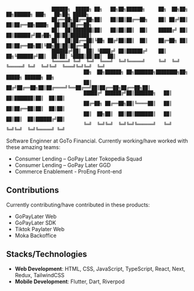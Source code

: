 ```
                 ██████╗  █████╗ ██╗   ██╗██╗██████╗     ██╗  ██╗██╗   ██╗██████╗ ███╗   ██╗██╗ █████╗
                 ██╔══██╗██╔══██╗██║   ██║██║██╔══██╗    ██║ ██╔╝██║   ██║██╔══██╗████╗  ██║██║██╔══██╗
                 ██║  ██║███████║██║   ██║██║██║  ██║    █████╔╝ ██║   ██║██████╔╝██╔██╗ ██║██║███████║
                 ██║  ██║██╔══██║╚██╗ ██╔╝██║██║  ██║    ██╔═██╗ ██║   ██║██╔══██╗██║╚██╗██║██║██╔══██║
                 ██████╔╝██║  ██║ ╚████╔╝ ██║██████╔╝    ██║  ██╗╚██████╔╝██║  ██║██║ ╚████║██║██║  ██║
                 ╚═════╝ ╚═╝  ╚═╝  ╚═══╝  ╚═╝╚═════╝     ╚═╝  ╚═╝ ╚═════╝ ╚═╝  ╚═╝╚═╝  ╚═══╝╚═╝╚═╝  ╚═╝
                             ██╗  ██╗██████╗ ██╗███████╗████████╗██╗ █████╗ ██████╗ ██╗
                             ██║ ██╔╝██╔══██╗██║██╔════╝╚══██╔══╝██║██╔══██╗██╔══██╗██║
                             █████╔╝ ██████╔╝██║███████╗   ██║   ██║███████║██║  ██║██║
                             ██╔═██╗ ██╔══██╗██║╚════██║   ██║   ██║██╔══██║██║  ██║██║
                             ██║  ██╗██║  ██║██║███████║   ██║   ██║██║  ██║██████╔╝██║
                             ╚═╝  ╚═╝╚═╝  ╚═╝╚═╝╚══════╝   ╚═╝   ╚═╝╚═╝  ╚═╝╚═════╝ ╚═╝
```

Software Enginner at GoTo Financial. Currently working/have worked with these amazing teams:
- Consumer Lending – GoPay Later Tokopedia Squad
- Consumer Lending – GoPay Later GGD
- Commerce Enablement - ProEng Front-end

## Contributions
Currently contributing/have contributed in these products:
- GoPayLater Web
- GoPayLater SDK
- Tiktok Paylater Web
- Moka Backoffice

## Stacks/Technologies
- **Web Development**: HTML, CSS, JavaScript, TypeScript, React, Next, Redux, TailwindCSS 
- **Mobile Development**: Flutter, Dart, Riverpod

<!--
**davistiadi/davistiadi** is a ✨ _special_ ✨ repository because its `README.md` (this file) appears on your GitHub profile.

Here are some ideas to get you started:

- 🔭 I’m currently working on ...
- 🌱 I’m currently learning ...
- 👯 I’m looking to collaborate on ...
- 🤔 I’m looking for help with ...
- 💬 Ask me about ...
- 📫 How to reach me: ...
- 😄 Pronouns: ...
- ⚡ Fun fact: ...
-->
